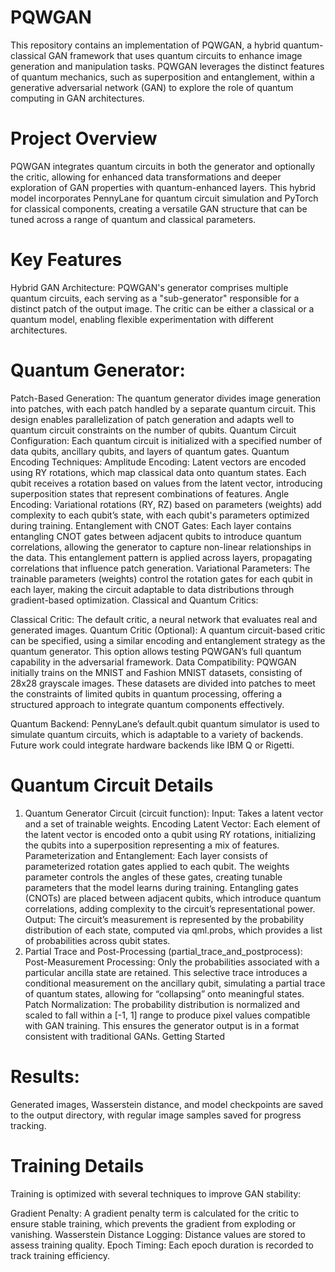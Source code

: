 # PQWGAN
This repository contains an implementation of PQWGAN, a hybrid quantum-classical GAN framework that uses quantum circuits to enhance image generation and manipulation tasks. PQWGAN leverages the distinct features of quantum mechanics, such as superposition and entanglement, within a generative adversarial network (GAN) to explore the role of quantum computing in GAN architectures.

# Project Overview
PQWGAN integrates quantum circuits in both the generator and optionally the critic, allowing for enhanced data transformations and deeper exploration of GAN properties with quantum-enhanced layers. This hybrid model incorporates PennyLane for quantum circuit simulation and PyTorch for classical components, creating a versatile GAN structure that can be tuned across a range of quantum and classical parameters.

# Key Features
Hybrid GAN Architecture: PQWGAN's generator comprises multiple quantum circuits, each serving as a "sub-generator" responsible for a distinct patch of the output image. The critic can be either a classical or a quantum model, enabling flexible experimentation with different architectures.

# Quantum Generator:

Patch-Based Generation: The quantum generator divides image generation into patches, with each patch handled by a separate quantum circuit. This design enables parallelization of patch generation and adapts well to quantum circuit constraints on the number of qubits.
Quantum Circuit Configuration: Each quantum circuit is initialized with a specified number of data qubits, ancillary qubits, and layers of quantum gates.
Quantum Encoding Techniques:
Amplitude Encoding: Latent vectors are encoded using RY rotations, which map classical data onto quantum states. Each qubit receives a rotation based on values from the latent vector, introducing superposition states that represent combinations of features.
Angle Encoding: Variational rotations (RY, RZ) based on parameters (weights) add complexity to each qubit’s state, with each qubit's parameters optimized during training.
Entanglement with CNOT Gates: Each layer contains entangling CNOT gates between adjacent qubits to introduce quantum correlations, allowing the generator to capture non-linear relationships in the data. This entanglement pattern is applied across layers, propagating correlations that influence patch generation.
Variational Parameters: The trainable parameters (weights) control the rotation gates for each qubit in each layer, making the circuit adaptable to data distributions through gradient-based optimization.
Classical and Quantum Critics:

Classical Critic: The default critic, a neural network that evaluates real and generated images.
Quantum Critic (Optional): A quantum circuit-based critic can be specified, using a similar encoding and entanglement strategy as the quantum generator. This option allows testing PQWGAN’s full quantum capability in the adversarial framework.
Data Compatibility: PQWGAN initially trains on the MNIST and Fashion MNIST datasets, consisting of 28x28 grayscale images. These datasets are divided into patches to meet the constraints of limited qubits in quantum processing, offering a structured approach to integrate quantum components effectively.

Quantum Backend: PennyLane’s default.qubit quantum simulator is used to simulate quantum circuits, which is adaptable to a variety of backends. Future work could integrate hardware backends like IBM Q or Rigetti.

# Quantum Circuit Details
1. Quantum Generator Circuit (circuit function):
Input: Takes a latent vector and a set of trainable weights.
Encoding Latent Vector: Each element of the latent vector is encoded onto a qubit using RY rotations, initializing the qubits into a superposition representing a mix of features.
Parameterization and Entanglement:
Each layer consists of parameterized rotation gates applied to each qubit. The weights parameter controls the angles of these gates, creating tunable parameters that the model learns during training.
Entangling gates (CNOTs) are placed between adjacent qubits, which introduce quantum correlations, adding complexity to the circuit’s representational power.
Output: The circuit’s measurement is represented by the probability distribution of each state, computed via qml.probs, which provides a list of probabilities across qubit states.
2. Partial Trace and Post-Processing (partial_trace_and_postprocess):
Post-Measurement Processing:
Only the probabilities associated with a particular ancilla state are retained. This selective trace introduces a conditional measurement on the ancillary qubit, simulating a partial trace of quantum states, allowing for “collapsing” onto meaningful states.
Patch Normalization: The probability distribution is normalized and scaled to fall within a [-1, 1] range to produce pixel values compatible with GAN training. This ensures the generator output is in a format consistent with traditional GANs.
Getting Started

# Results:

Generated images, Wasserstein distance, and model checkpoints are saved to the output directory, with regular image samples saved for progress tracking.

# Training Details
Training is optimized with several techniques to improve GAN stability:

Gradient Penalty: A gradient penalty term is calculated for the critic to ensure stable training, which prevents the gradient from exploding or vanishing.
Wasserstein Distance Logging: Distance values are stored to assess training quality.
Epoch Timing: Each epoch duration is recorded to track training efficiency.

